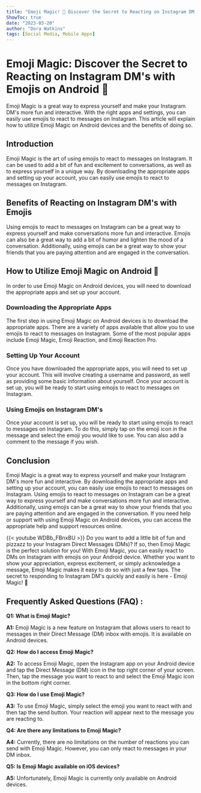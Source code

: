 ```yaml
---
title: "Emoji Magic! 🤩 Discover the Secret to Reacting on Instagram DM's with Emojis on Android 📱"
ShowToc: true 
date: "2023-03-20"
author: "Dora Watkins" 
tags: [Social Media, Mobile Apps]
---
```

# Emoji Magic: Discover the Secret to Reacting on Instagram DM's with Emojis on Android 📱 

Emoji Magic is a great way to express yourself and make your Instagram DM's more fun and interactive. With the right apps and settings, you can easily use emojis to react to messages on Instagram. This article will explain how to utilize Emoji Magic on Android devices and the benefits of doing so.

## Introduction 

Emoji Magic is the art of using emojis to react to messages on Instagram. It can be used to add a bit of fun and excitement to conversations, as well as to express yourself in a unique way. By downloading the appropriate apps and setting up your account, you can easily use emojis to react to messages on Instagram.

## Benefits of Reacting on Instagram DM's with Emojis 

Using emojis to react to messages on Instagram can be a great way to express yourself and make conversations more fun and interactive. Emojis can also be a great way to add a bit of humor and lighten the mood of a conversation. Additionally, using emojis can be a great way to show your friends that you are paying attention and are engaged in the conversation.

## How to Utilize Emoji Magic on Android 📱

In order to use Emoji Magic on Android devices, you will need to download the appropriate apps and set up your account. 

### Downloading the Appropriate Apps 

The first step in using Emoji Magic on Android devices is to download the appropriate apps. There are a variety of apps available that allow you to use emojis to react to messages on Instagram. Some of the most popular apps include Emoji Magic, Emoji Reaction, and Emoji Reaction Pro.

### Setting Up Your Account 

Once you have downloaded the appropriate apps, you will need to set up your account. This will involve creating a username and password, as well as providing some basic information about yourself. Once your account is set up, you will be ready to start using emojis to react to messages on Instagram.

### Using Emojis on Instagram DM's

Once your account is set up, you will be ready to start using emojis to react to messages on Instagram. To do this, simply tap on the emoji icon in the message and select the emoji you would like to use. You can also add a comment to the message if you wish.

## Conclusion 

Emoji Magic is a great way to express yourself and make your Instagram DM's more fun and interactive. By downloading the appropriate apps and setting up your account, you can easily use emojis to react to messages on Instagram. Using emojis to react to messages on Instagram can be a great way to express yourself and make conversations more fun and interactive. Additionally, using emojis can be a great way to show your friends that you are paying attention and are engaged in the conversation. If you need help or support with using Emoji Magic on Android devices, you can access the appropriate help and support resources online.

{{< youtube WDBb_FBnxBU >}} 
Do you want to add a little bit of fun and pizzazz to your Instagram Direct Messages (DMs)? If so, then Emoji Magic is the perfect solution for you! With Emoji Magic, you can easily react to DMs on Instagram with emojis on your Android device. Whether you want to show your appreciation, express excitement, or simply acknowledge a message, Emoji Magic makes it easy to do so with just a few taps. The secret to responding to Instagram DM's quickly and easily is here - Emoji Magic! 🤩

## Frequently Asked Questions (FAQ) :
**Q1: What is Emoji Magic?**

**A1:** Emoji Magic is a new feature on Instagram that allows users to react to messages in their Direct Message (DM) inbox with emojis. It is available on Android devices.

**Q2: How do I access Emoji Magic?**

**A2:** To access Emoji Magic, open the Instagram app on your Android device and tap the Direct Message (DM) icon in the top right corner of your screen. Then, tap the message you want to react to and select the Emoji Magic icon in the bottom right corner.

**Q3: How do I use Emoji Magic?**

**A3:** To use Emoji Magic, simply select the emoji you want to react with and then tap the send button. Your reaction will appear next to the message you are reacting to.

**Q4: Are there any limitations to Emoji Magic?**

**A4:** Currently, there are no limitations on the number of reactions you can send with Emoji Magic. However, you can only react to messages in your DM inbox.

**Q5: Is Emoji Magic available on iOS devices?**

**A5:** Unfortunately, Emoji Magic is currently only available on Android devices.




